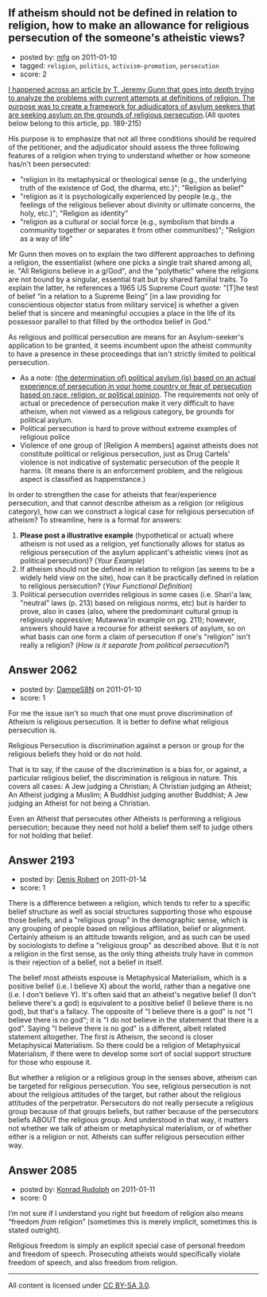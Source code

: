 ## If atheism should not be defined in relation to religion, how to make an allowance for religious persecution of the someone's atheistic views?

- posted by: [mfg](https://stackexchange.com/users/-1/135-mfg) on 2011-01-10
- tagged: `religion`, `politics`, `activism-promotion`, `persecution`
- score: 2

[I happened across an article by T. Jeremy Gunn that goes into depth trying to analyze the problems with current attempts at definitions of religion. The purpose was to create a framework for adjudicators of asylum seekers that are seeking asylum on the grounds of religious persecution][1].(All quotes below belong to this article, pp. 189-215)

His purpose is to emphasize that not all three conditions should be required of the petitioner, and the adjudicator should assess the three following features of a religion when trying to understand whether or how someone has/n't been persecuted:

 - "religion in its metaphysical or theological sense (e.g., the underlying truth of the existence of God, the dharma, etc.)"; "Religion as belief"
 - "religion as it is psychologically experienced by people (e.g., the feelings of
the religious believer about divinity or ultimate concerns, the holy, etc.)"; "Religion as identity"
 - "religion as a cultural or social force (e.g., symbolism that binds a
community together or separates it from other communities)"; "Religion as a way of life"

Mr Gunn then moves on to explain the two different approaches to defining a religion, the essentialist (where one picks a single trait shared among all, ie. "All Religions believe in a g/God", and the "polythetic" where the religions are not bound by a singular, essential trait but by shared familial traits. To explain the latter, he references a 1965 US Supreme Court quote: "[T]he test of belief “in a relation to a Supreme Being” [in a law providing for conscientious objector status from military service] is whether a given belief that is sincere and meaningful occupies a place in the life of its possessor parallel to that filled by the orthodox belief in God."

As religious and political persecution are means for an Asylum-seeker's application to be granted, it seems incumbent upon the atheist community to have a presence in these proceedings that isn't strictly limited to political persecution. 

 - As a note: [(the determination of) political asylum (is) based on an actual experience of persecution in your home country or fear of persecution based on race, religion, or political opinion][2]. The requirements not only of actual or precedence of persecution make it very difficult to have atheism, when not viewed as a religious category, be grounds for political asylum. 
 - Political persecution is hard to prove without extreme examples of religious police
 - Violence of one group of [Religion A members] against atheists does not constitute political or religious persecution, just as Drug Cartels' violence is not indicative of systematic persecution of the people it harms. (It means there is an enforcement problem, and the religious aspect is classified as happenstance.)

In order to strengthen the case for atheists that fear/experience persecution, and that cannot describe atheism as a religion (or religious category), how can we construct a logical case for religious persecution of atheism? To streamline, here is a format for answers:

 1. **Please post a illustrative example** (hypothetical or actual) where atheism is not used as a religion, yet functionally allows for status as religious persecution of the asylum applicant's atheistic views (not as political persecution)? (*Your Example*)
 2. If atheism should not be defined in relation to religion (as seems to be a widely held view on the site), how can it be practically defined in relation to religious persecution? (*Your Functional Definition*)
 3. Political persecution overrides religious in some cases (i.e. Shari'a law, "neutral" laws (p. 213) based on religious norms, etc) but is harder to prove, also in cases (also, where the predominant cultural group is religiously oppressive; Mutawwa'in example on pg. 211); however, answers should have a recourse for atheist seekers of asylum, so on what basis can one form a claim of persecution if one's "religion" isn't really a religion? (*How is it separate from political persecution?*)
 


  [1]: http://www.law.harvard.edu/students/orgs/hrj/iss16/gunn.pdf
  [2]: http://www.rapidimmigration.com/1_eng_kit_asylum.html


## Answer 2062

- posted by: [DampeS8N](https://stackexchange.com/users/-1/587-dampes8n) on 2011-01-10
- score: 1

For me the issue isn't so much that one must prove discrimination of Atheism is religious persecution. It is better to define what religious persecution is.

Religious Persecution is discrimination against a person or group for the religious beliefs they hold or do not hold.

That is to say, if the cause of the discrimination is a bias for, or against, a particular religious belief, the discrimination is religious in nature. This covers all cases: A Jew judging a Christian; A Christian judging an Atheist; An Atheist judging a Muslim; A Buddhist judging another Buddhist; A Jew judging an Atheist for not being a Christian.

Even an Atheist that persecutes other Atheists is performing a religious persecution; because they need not hold a belief them self to judge others for not holding that belief.


## Answer 2193

- posted by: [Denis Robert](https://stackexchange.com/users/-1/122-denis-robert) on 2011-01-14
- score: 1

There is a difference between a religion, which tends to refer to a specific belief structure as well as social structures supporting those who espouse those beliefs, and a "religious group" in the demographic sense, which is any grouping of people based on religious affiliation, belief or alignment. Certainly atheism is an attitude towards religion, and as such can be used by sociologists to define a "religious group" as described above. But it is not a religion in the first sense, as the only thing atheists truly have in common is their rejection of a belief, not a belief in itself. 

The belief most atheists espouse is Metaphysical Materialism, which is a positive belief (i.e. I believe X) about the world, rather than a negative one (i.e. I don't believe Y). It's often said that an atheist's negative belief (I don't believe there's a god) is equivalent to a positive belief (I believe there is no god), but that's a fallacy. The opposite of "I believe there is a god" is not "I believe there is no god"; it is "I do not believe in the statement that there is a god". Saying "I believe there is no god" is a different, albeit related statement altogether. The first is Atheism, the second is closer Metaphysical Materialism. So there could be a religion of Metaphysical Materialism, if there were to develop some sort of social support structure for those who espouse it.

But whether a religion or a religious group in the senses above, atheism can be targeted for religious persecution. You see, religious persecution is not about the religious attitudes of the target, but rather about the religious attitudes of the perpetrator. Persecutors do not really persecute a religious group because of that groups beliefs, but rather because of the persecutors beliefs ABOUT the religious group. And understood in that way, it matters not whether we talk of atheism or metaphysical materialism, or of whether either is a religion or not. Atheists can suffer religious persecution either way.



## Answer 2085

- posted by: [Konrad Rudolph](https://stackexchange.com/users/-1/82-konrad-rudolph) on 2011-01-11
- score: 0

I’m not sure if I understand you right but freedom of religion also means “freedom *from* religion” (sometimes this is merely implicit, sometimes this is stated outright).

Religious freedom is simply an explicit special case of personal freedom and freedom of speech. Prosecuting atheists would specifically violate freedom of speech, and also freedom from religion.



---

All content is licensed under [CC BY-SA 3.0](https://creativecommons.org/licenses/by-sa/3.0/).
